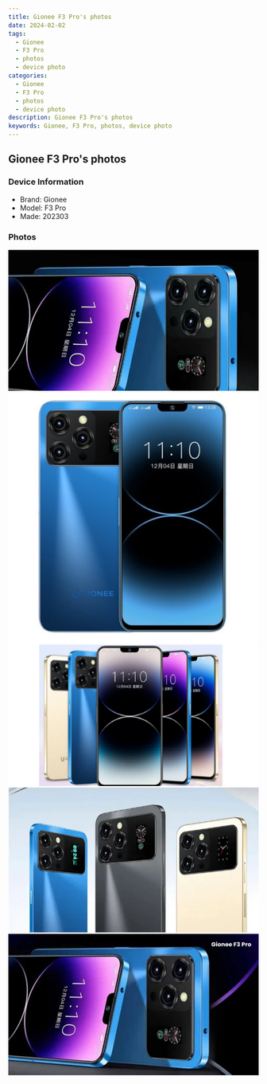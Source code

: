 ```yaml
---
title: Gionee F3 Pro's photos
date: 2024-02-02
tags: 
  - Gionee
  - F3 Pro
  - photos
  - device photo
categories: 
  - Gionee
  - F3 Pro
  - photos
  - device photo
description: Gionee F3 Pro's photos
keywords: Gionee, F3 Pro, photos, device photo
---
```


## Gionee F3 Pro's photos

### Device Information

- Brand: Gionee
- Model: F3 Pro
- Made: 202303

### Photos

![/images/best-assets/devices/gionee/gionee-f3-pro/1.jpg](/images/best-assets/devices/gionee/gionee-f3-pro/1.jpg)
![/images/best-assets/devices/gionee/gionee-f3-pro/2.jpg](/images/best-assets/devices/gionee/gionee-f3-pro/2.jpg)
![/images/best-assets/devices/gionee/gionee-f3-pro/3.jpg](/images/best-assets/devices/gionee/gionee-f3-pro/3.jpg)
![/images/best-assets/devices/gionee/gionee-f3-pro/4.jpg](/images/best-assets/devices/gionee/gionee-f3-pro/4.jpg)
![/images/best-assets/devices/gionee/gionee-f3-pro/5.jpg](/images/best-assets/devices/gionee/gionee-f3-pro/5.jpg)
